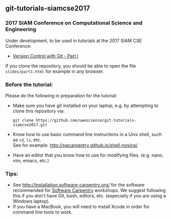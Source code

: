 
## git-tutorials-siamcse2017

### 2017 SIAM Conference on Computational Science and Engineering

Under development, to be used in tutorials at the 2017 SIAM CSE Conference:

 - [Version Control with Git - Part I](http://meetings.siam.org/sess/dsp_programsess.cfm?SESSIONCODE=61491)

If you clone the repository, you should be able to open the file
`slides/part1.html` for example in any browser.

### Before the tutorial:

Please do the following in preparation for the tutorial:

 - Make sure you have git installed on your laptop, e.g. by attempting to clone this repository via:
 
   ```
   git clone https://github.com/uwescience/git-tutorials-siamcse2017.git
   ```
   
 - Know how to use basic command line instructions in a Unix shell, such as `cd`, `ls`, etc.  
   See for example: http://swcarpentry.github.io/shell-novice/
   
 - Have an editor that you know how to use for modifying files. (e.g. nano, vim, emacs, etc.)
 
### Tips:

 - See http://installation.software-carpentry.org/ for the software recommended for [Software Carpentry](https://software-carpentry.org/about/) workshops.  We suggest following this if you don't have Git, bash, editors, etc. (especially if you are using a Windows laptop).
 - If you have a MacBook, you will need to install Xcode in order for command line tools to work.
   
